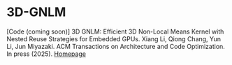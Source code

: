 # 3D-GNLM
[Code (coming soon)] 3D GNLM: Efficient 3D Non-Local Means Kernel with Nested Reuse Strategies for Embedded GPUs. Xiang Li, Qiong Chang, Yun Li, Jun Miyazaki. ACM Transactions on Architecture and Code Optimization. In press (2025).
[Homepage](https://lixiang-lab.github.io/)
